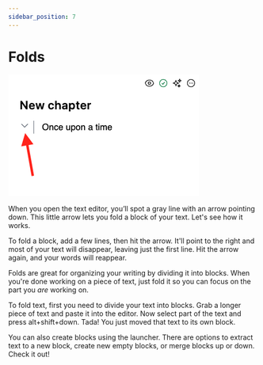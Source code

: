 ```yaml
---
sidebar_position: 7
---
```


# Folds

![screenshot of a fold](/img/ss/fold.png)

When you open the text editor, you’ll spot a gray line with an arrow pointing down. This little arrow lets you fold a block of your text. Let's see how it works.

To fold a block, add a few lines, then hit the arrow. It'll point to the right and most of your text will disappear, leaving just the first line. Hit the arrow again, and your words will reappear.

Folds are great for organizing your writing by dividing it into blocks. When you're done working on a piece of text, just fold it so you can focus on the part you *are* working on.

To fold text, first you need to divide your text into blocks. Grab a longer piece of text and paste it into the editor. Now select part of the text and press alt+shift+down. Tada! You just moved that text to its own block.

You can also create blocks using the launcher. There are options to extract text to a new block, create new empty blocks, or merge blocks up or down. Check it out!